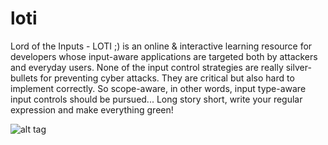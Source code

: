 # loti
Lord of the Inputs - LOTI ;) is an online & interactive learning resource for developers whose input-aware applications are targeted both by attackers and everyday users. None of the input control strategies are really silver-bullets for preventing cyber attacks. They are critical but also hard to implement correctly. So scope-aware, in other words, input type-aware input controls should be pursued... Long story short, write your regular expression and make everything green! 

![alt tag](https://raw.github.com/bedirhan/loti/master/images/loti.png)
